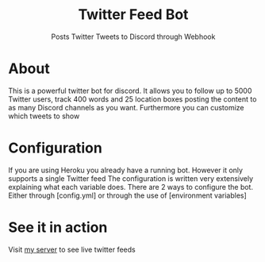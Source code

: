 <h1 align="center">Twitter Feed Bot</h1>
<p align="center">Posts Twitter Tweets to Discord through Webhook</p>

# About

This is a powerful twitter bot for discord. It allows you to follow up to 5000 Twitter users, track 400 words and 25 location boxes posting the content to as many Discord channels as you want. Furthermore you can customize which tweets to show

# Configuration

If you are using Heroku you already have a running bot. However it only supports a single Twitter feed 
The configuration is written very extensively explaining what each variable does. There are 2 ways to configure the bot. Either through [config.yml] or through the use of [environment variables]

# See it in action

Visit [my server](https://discord.gg/hMJFxeKKJV) to see live twitter feeds
